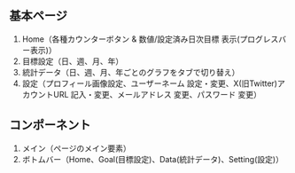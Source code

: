 ## 基本ページ

1. Home（各種カウンターボタン & 数値/設定済み日次目標 表示(プログレスバー表示)）
2. 目標設定︎（日、週、月、年）
3. 統計データ（日、週、月、年ごとのグラフをタブで切り替え）
4. 設定︎（プロフィール画像設定、ユーザーネーム 設定・変更、X(旧Twitter)アカウントURL 記入・変更、メールアドレス 変更、パスワード 変更）

## コンポーネント

1. メイン（ページのメイン要素）
2. ボトムバー（Home、Goal(目標設定)、Data(統計データ)、Setting(設定)）
